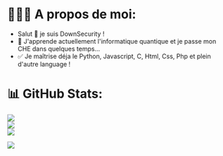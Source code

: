 # 🕵🏻‍♀️ A propos de moi:
- Salut 👋 je suis DownSecurity !
- 🌱 J'apprende actuellement l'informatique quantique et je passe mon CHE dans quelques temps...
- ✅ Je maîtrise déja le Python, Javascript, C, Html, Css, Php et plein d'autre language !

# 📊 GitHub Stats:
![](https://github-readme-stats.vercel.app/api?username=downsecurity&theme=radical&hide_border=true&include_all_commits=true&count_private=true)<br/>
![](https://github-readme-streak-stats.herokuapp.com/?user=kizaru1st&theme=radical&hide_border=true)<br/>
![](https://github-readme-stats.vercel.app/api/top-langs/?username=kizaru1st&theme=radical&hide_border=true&include_all_commits=true&count_private=true&layout=compact)



<img src="https://i.pinimg.com/originals/86/d7/5a/86d75a902dda5a4c6ac4b95d8a5afba4.gif">
